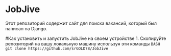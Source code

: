 # JobJive
Этот репозиторий содержит сайт для поиска вакансий, который был написан на Django. 

#Как установить и запустить JobJive на своем устройстве
    1. Скопируйте репозиторий на вашу локальную машину используя эти команды
    ``` BASH
    git clone https://github.com/srGOLD78/JobJive
    ```
